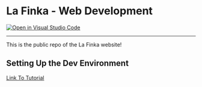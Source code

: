 # La Finka - Web Development

[![Open in Visual Studio Code](https://img.shields.io/badge/Open%20in-Visal%20Studio%20Code-blue?style=for-the-badge&logo=visualstudiocode)](https://open.vscode.dev/your-github-username/your-repository-name)

--- 
This is the public repo of the La Finka website!

## Setting Up the Dev Environment
[Link To Tutorial](https://powers-hell.com/2021/07/25/build-a-jekyll-development-environment-with-vs-code-remote-containers/)
